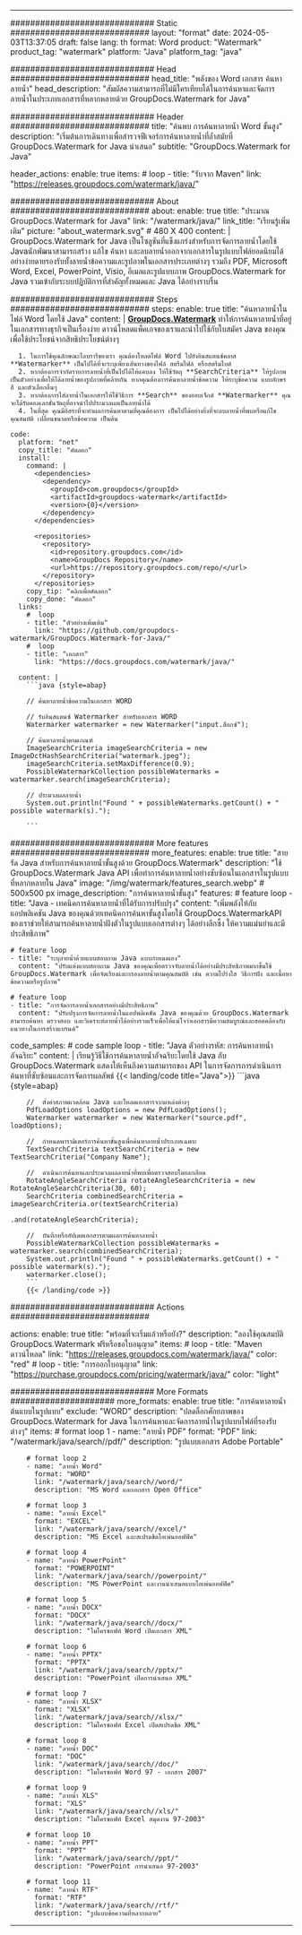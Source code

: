 
---
############################# Static ############################
layout: "format"
date:  2024-05-03T13:37:05
draft: false
lang: th
format: Word
product: "Watermark"
product_tag: "watermark"
platform: "Java"
platform_tag: "java"

############################# Head ############################
head_title: "พลังของ Word เอกสาร ค้นหาลายน้ำ"
head_description: "สัมผัสความสามารถที่ไม่มีใครเทียบได้ในการค้นหาและจัดการลายน้ำในประเภทเอกสารที่หลากหลายด้วย GroupDocs.Watermark for Java"

############################# Header ############################
title: "ค้นพบ การค้นหาลายน้ำ Word ขั้นสูง" 
description: "เริ่มต้นการเดินทางเพื่อสำรวจฟีเจอร์การค้นหาลายน้ำที่ล้ำสมัยที่ GroupDocs.Watermark for Java นำเสนอ"
subtitle: "GroupDocs.Watermark for Java" 

header_actions:
  enable: true
  items:
    #  loop
    - title: "รับจาก Maven"
      link: "https://releases.groupdocs.com/watermark/java/"
      
############################# About ############################
about:
    enable: true
    title: "ประมาณ GroupDocs.Watermark for Java"
    link: "/watermark/java/"
    link_title: "เรียนรู้เพิ่มเติม"
    picture: "about_watermark.svg" # 480 X 400
    content: |
       GroupDocs.Watermark for Java เป็นโซลูชันที่แข็งแกร่งสำหรับการจัดการลายน้ำโดยใช้ Javaนักพัฒนาสามารถสร้าง แก้ไข ค้นหา และลบลายน้ำออกจากเอกสารในรูปแบบไฟล์ยอดนิยมได้อย่างง่ายดายรองรับทั้งลายน้ำข้อความและรูปภาพในเอกสารประเภทต่างๆ รวมถึง PDF, Microsoft Word, Excel, PowerPoint, Visio, อีเมลและรูปแบบภาพ GroupDocs.Watermark for Java รวมเข้ากับระบบปฏิบัติการที่สำคัญทั้งหมดและ Java ได้อย่างราบรื่น

############################# Steps ############################
steps:
    enable: true
    title: "ค้นหาลายน้ำในไฟล์ Word โดยใช้ Java"
    content: |
      **[GroupDocs.Watermark](https://products.groupdocs.com/watermark/java/)** ทำให้การค้นหาลายน้ำที่อยู่ในเอกสารทางธุรกิจเป็นเรื่องง่าย ดาวน์โหลดแพ็คเกจของเราและนำไปใช้กับใบสมัคร Java ของคุณเพื่อใช้ประโยชน์จากสิทธิประโยชน์ต่างๆ
      
      1. ในการใช้คุณลักษณะไลบรารีของเรา คุณต้องโหลดไฟล์ Word ไปยังอินสแตนซ์คลาส **Watermarker** เป็นไปได้ที่จะระบุเพียงเส้นทางของไฟล์ สตรีมไฟล์ หรือสตรีมไบต์
      2. หากต้องการจำกัดรายการลายน้ำที่เป็นไปได้ให้แคบลง ให้ใช้วัตถุ **SearchCriteria** ให้รูปภาพเป็นตัวอย่างเพื่อให้ได้ลายน้ำของรูปภาพที่คล้ายกัน หากคุณต้องการค้นหาลายน้ำข้อความ ให้ระบุข้อความ แบบอักษร สี และตัวเลือกอื่นๆ
      3. หากต้องการใส่ลายน้ำในเอกสารให้ใช้วิธีการ **Search** ของออบเจ็กต์ **Watermarker** คุณจะได้รับคอลเลกชั่นวัตถุที่อาจนำไปประมวลผลเป็นลายน้ำได้
      4. ในที่สุด คุณมีอิสระที่จะทำผลการค้นหาตามที่คุณต้องการ เป็นไปได้อย่างยิ่งที่จะลบลายน้ำที่พบหรือแก้ไขคุณสมบัติ เปลี่ยนขนาดหรือข้อความ เป็นต้น
   
    code:
      platform: "net"
      copy_title: "คัดลอก"
      install:
        command: |
          <dependencies>
            <dependency>
              <groupId>com.groupdocs</groupId>
              <artifactId>groupdocs-watermark</artifactId>
              <version>{0}</version>
            </dependency>
          </dependencies>

          <repositories>
            <repository>
              <id>repository.groupdocs.com</id>
              <name>GroupDocs Repository</name>
              <url>https://repository.groupdocs.com/repo/</url>
            </repository>
          </repositories>
        copy_tip: "คลิกเพื่อคัดลอก"
        copy_done: "คัดลอก"
      links:
        #  loop
        - title: "ตัวอย่างเพิ่มเติม"
          link: "https://github.com/groupdocs-watermark/GroupDocs.Watermark-for-Java/"
        #  loop
        - title: "เอกสาร"
          link: "https://docs.groupdocs.com/watermark/java/"
          
      content: |
        ```java {style=abap}

        // ค้นหาลายน้ำข้อความในเอกสาร WORD

        // รับอินสแตนซ์ Watermarker สำหรับเอกสาร WORD
        Watermarker watermarker = new Watermarker("input.ด็อกซ์");

        // ค้นหาลายน้ำตามเกณฑ์
        ImageSearchCriteria imageSearchCriteria = new ImageDctHashSearchCriteria("watermark.jpeg");
        imageSearchCriteria.setMaxDifference(0.9);
        PossibleWatermarkCollection possibleWatermarks = watermarker.search(imageSearchCriteria);

        // ประมวลผลลายน้ำ
        System.out.println("Found " + possibleWatermarks.getCount() + " possible watermark(s).");
        
        ```   
        
############################# More features ############################
more_features:
  enable: true
  title: "สายรัด Java สำหรับการค้นหาลายน้ำขั้นสูงด้วย GroupDocs.Watermark"
  description: "ใช้ GroupDocs.Watermark Java API เพื่อทำการค้นหาลายน้ำอย่างซับซ้อนในเอกสารในรูปแบบที่หลากหลายใน Java"
  image: "/img/watermark/features_search.webp" # 500x500 px
  image_description: "การค้นหาลายน้ำขั้นสูง"
  features:
    # feature loop
    - title: "Java - เทคนิคการค้นหาลายน้ำที่ได้รับการปรับปรุง"
      content: "เพิ่มพลังให้กับแอปพลิเคชัน Java ของคุณด้วยเทคนิคการค้นหาขั้นสูงโดยใช้ GroupDocs.WatermarkAPI ของเราช่วยให้สามารถค้นหาลายน้ำฝังตัวในรูปแบบเอกสารต่างๆ ได้อย่างลึกซึ้ง ให้ความแม่นยำและมีประสิทธิภาพ"

    # feature loop
    - title: "ระบุลายน้ำด้วยแบบสอบถาม Java แบบกำหนดเอง"
      content: "ปรับแต่งแบบสอบถาม Java ของคุณเพื่อตรวจจับลายน้ำได้อย่างมีประสิทธิภาพมากขึ้นใช้ GroupDocs.Watermark เพื่อจัดเรียงและกรองลายน้ำตามคุณสมบัติ เช่น ความโปร่งใส วิธีการฝัง และเนื้อหาข้อความหรือรูปภาพ"

    # feature loop
    - title: "การจัดการลายน้ำเอกสารอย่างมีประสิทธิภาพ"
      content: "ปรับปรุงการจัดการลายน้ำในแอปพลิเคชัน Java ของคุณด้วย GroupDocs.Watermark สามารถค้นหา ตรวจสอบ และวิเคราะห์ลายน้ำได้อย่างรวดเร็วเพื่อให้แน่ใจว่าเอกสารมีความสมบูรณ์และสอดคล้องกับแนวทางในการสร้างแบรนด์"
      
  code_samples:
    # code sample loop
    - title: "Java ตัวอย่างรหัส: การค้นหาลายน้ำอัจฉริยะ"
      content: |
        เรียนรู้วิธีใช้การค้นหาลายน้ำอัจฉริยะโดยใช้ Java กับ GroupDocs.Watermark แสดงให้เห็นถึงความสามารถของ API ในการจัดการการดำเนินการค้นหาที่ซับซ้อนและการจัดการผลลัพธ์
        {{< landing/code title="Java">}}
        ```java {style=abap}
        
        //  ตั้งค่าสภาพแวดล้อม Java และโหลดเอกสารจากแหล่งต่างๆ
        PdfLoadOptions loadOptions = new PdfLoadOptions();
        Watermarker watermarker = new Watermarker("source.pdf", loadOptions);

        //  กำหนดพารามิเตอร์การค้นหาขั้นสูงเพื่อค้นหาลายน้ำประเภทเฉพาะ
        TextSearchCriteria textSearchCriteria = new TextSearchCriteria("Company Name");

        //  ดำเนินการค้นหาและประมวลผลลายน้ำที่พบเพื่อตรวจสอบโดยละเอียด
        RotateAngleSearchCriteria rotateAngleSearchCriteria = new RotateAngleSearchCriteria(30, 60);
        SearchCriteria combinedSearchCriteria = imageSearchCriteria.or(textSearchCriteria)
                                                                   .and(rotateAngleSearchCriteria);

        //  บันทึกหรืออัปเดตเอกสารตามผลการค้นหาลายน้ำ
        PossibleWatermarkCollection possibleWatermarks = watermarker.search(combinedSearchCriteria);
        System.out.println("Found " + possibleWatermarks.getCount() + " possible watermark(s).");
        watermarker.close();
        ```
        {{< /landing/code >}}


############################# Actions ############################

actions:
  enable: true
  title: "พร้อมที่จะเริ่มแล้วหรือยัง?"
  description: "ลองใช้คุณสมบัติ GroupDocs.Watermark ฟรีหรือขอใบอนุญาต"
  items:
    #  loop
    - title: "Maven ดาวน์โหลด"
      link: "https://releases.groupdocs.com/watermark/java/"
      color: "red"
        #  loop
    - title: "การออกใบอนุญาต"
      link: "https://purchase.groupdocs.com/pricing/watermark/java/"
      color: "light"


############################# More Formats #####################
more_formats:
    enable: true
    title: "การค้นหาลายน้ำต้นแบบในรูปแบบ"
    exclude: "WORD"
    description: "ปลดล็อกศักยภาพของ GroupDocs.Watermark for Java ในการค้นหาและจัดการลายน้ำในรูปแบบไฟล์ที่รองรับต่างๆ"
    items: 
        # format loop 1
        - name: "ลายน้ำ PDF"
          format: "PDF"
          link: "/watermark/java/search//pdf/"
          description: "รูปแบบเอกสาร Adobe Portable"

        # format loop 2
        - name: "ลายน้ำ Word"
          format: "WORD"
          link: "/watermark/java/search//word/"
          description: "MS Word และเอกสาร Open Office"
          
        # format loop 3
        - name: "ลายน้ำ Excel"
          format: "EXCEL"
          link: "/watermark/java/search//excel/"
          description: "MS Excel และสเปรดชีตโอเพ่นออฟฟิศ"

        # format loop 4
        - name: "ลายน้ำ PowerPoint"
          format: "POWERPOINT"
          link: "/watermark/java/search//powerpoint/"
          description: "MS PowerPoint และงานนำเสนอแบบโอเพ่นออฟฟิศ"

        # format loop 5
        - name: "ลายน้ำ DOCX"
          format: "DOCX"
          link: "/watermark/java/search//docx/"
          description: "ไมโครซอฟท์ Word เปิดเอกสาร XML"
          
        # format loop 6
        - name: "ลายน้ำ PPTX"
          format: "PPTX"
          link: "/watermark/java/search//pptx/"
          description: "PowerPoint เปิดการนำเสนอ XML"
          
        # format loop 7
        - name: "ลายน้ำ XLSX"
          format: "XLSX"
          link: "/watermark/java/search//xlsx/"
          description: "ไมโครซอฟท์ Excel เปิดสเปรดชีต XML"

        # format loop 8
        - name: "ลายน้ำ DOC"
          format: "DOC"
          link: "/watermark/java/search//doc/"
          description: "ไมโครซอฟท์ Word 97 - เอกสาร 2007"

        # format loop 9
        - name: "ลายน้ำ XLS"
          format: "XLS"
          link: "/watermark/java/search//xls/"
          description: "ไมโครซอฟท์ Excel สมุดงาน 97-2003"

        # format loop 10
        - name: "ลายน้ำ PPT"
          format: "PPT"
          link: "/watermark/java/search//ppt/"
          description: "PowerPoint การนำเสนอ 97-2003"

        # format loop 11
        - name: "ลายน้ำ RTF"
          format: "RTF"
          link: "/watermark/java/search//rtf/"
          description: "รูปแบบข้อความที่หลากหลาย"

---